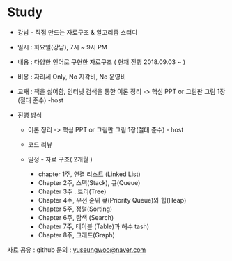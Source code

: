 # Study

- 강남 - 직접 만드는 자료구조 & 알고리즘 스터디 

- 일시 : 화요일(강남), 7시 ~ 9시 PM
- 내용 : 다양한 언어로 구현한 자료구조 ( 현재 진행 2018.09.03 ~ )  
- 비용 : 자리세 Only, No 지각비, No 운영비 
- 교재 : 책을 싫어함, 인터넷 검색을 통한 이론 정리 -> 핵심 PPT or 그림판 그림 1장(절대 준수) -host
- 진행 방식 

    - 이론 정리 -> 핵심 PPT or 그림판 그림 1장(절대 준수) - host   
    - 코드 리뷰 
    - 일정 - 자료 구조( 2개월 ) 
    
      - chapter 1주, 연결 리스트 (Linked List)
      - Chapter 2주, 스택(Stack), 큐(Queue)
      - Chapter 3주 . 트리(Tree)
      - Chapter 4주, 우선 순위 큐(Priority Queue)와 힙(Heap)
      - Chapter 5주, 정렬(Sorting)
      - Chapter 6주, 탐색 (Search)
      - Chapter 7주, 테이블 (Table)과 해수 tash)
      - Chapter 8주, 그래프(Graph)

자료 공유 :  github
문의 : yuseungwoo@naver.com
